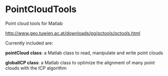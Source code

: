 # PointCloudTools
Point cloud tools for Matlab

http://www.geo.tuwien.ac.at/downloads/pg/pctools/pctools.html

Currently included are:

**pointCloud class**: a Matlab class to read, manipulate and write point clouds

**globalICP class**: a Matlab class to optimize the alignment of many point clouds with the ICP algorithm
